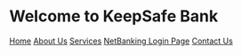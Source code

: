 # **Welcome to KeepSafe Bank**
[Home](Home.md)
[About Us](AboutUs.md)
[Services](Services.md)
<a href="NetBanking.html">NetBanking Login Page</a>
[Contact Us](ContactUs.md)
